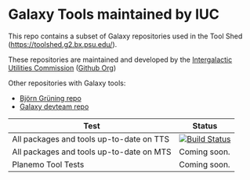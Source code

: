 Galaxy Tools maintained by IUC
==============================

This repo contains a subset of Galaxy repositories used in the Tool Shed (https://toolshed.g2.bx.psu.edu/).

These repositories are maintained and developed by the [Intergalactic Utilities Commission](https://wiki.galaxyproject.org/IUC) ([Github Org](https://github.com/galaxy-iuc/))

Other repositories with Galaxy tools:
 * [Björn Grüning repo](https://github.com/bgruening/galaxytools)
 * [Galaxy devteam repo](https://github.com/galaxyproject/tools-devteam)

Test               |  Status
------------------ | -------
All packages and tools up-to-date on TTS  | [![Build Status](https://jenkins.galaxyproject.org/buildStatus/icon?job=iuc-TTS-GH-update)](https://jenkins.galaxyproject.org/view/Tools/job/iuc-TTS-GH-update/)
All packages and tools up-to-date on MTS  | Coming soon.
Planemo Tool Tests | Coming soon.
